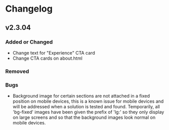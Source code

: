 # Changelog

## v2.3.04

### Added or Changed
- Change text for "Experience" CTA card
- Change CTA cards on about.html

### Removed

### Bugs
- Background image for certain sections are not attached in a fixed position on mobile devices, this is a known issue for mobile devices and will be addressed when a solution is tested and found. Temporarily, all 'bg-fixed' images have been given the prefix of 'lg:' so they only display on large screens and so that the background images look normal on mobile devices.